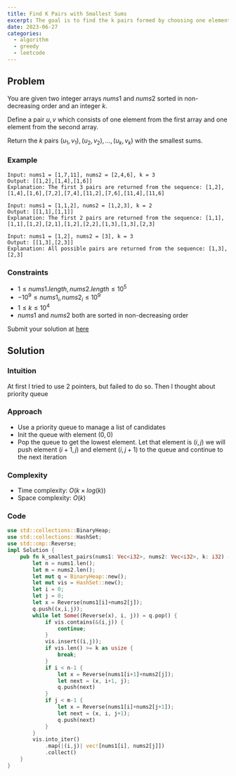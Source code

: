 ```yaml
---
title: Find K Pairs with Smallest Sums
excerpt: The goal is to find the k pairs formed by choosing one element from each array. These pairs have the smallest sums among all possible combinations of elements from both arrays.
date: 2023-06-27
categories:
  - algorithm
  - greedy
  - leetcode
---
```


## Problem

You are given two integer arrays $nums1$ and $nums2$ sorted in non-decreasing order and an integer $k$.

Define a pair $u, v$ which consists of one element from the first array and one element from the second array.

Return the $k$ pairs $(u_1, v_1), (u_2, v_2), ..., (u_k, v_k)$ with the smallest sums.

### Example

```
Input: nums1 = [1,7,11], nums2 = [2,4,6], k = 3
Output: [[1,2],[1,4],[1,6]]
Explanation: The first 3 pairs are returned from the sequence: [1,2],[1,4],[1,6],[7,2],[7,4],[11,2],[7,6],[11,4],[11,6]
```

```
Input: nums1 = [1,1,2], nums2 = [1,2,3], k = 2
Output: [[1,1],[1,1]]
Explanation: The first 2 pairs are returned from the sequence: [1,1],[1,1],[1,2],[2,1],[1,2],[2,2],[1,3],[1,3],[2,3]
```

```
Input: nums1 = [1,2], nums2 = [3], k = 3
Output: [[1,3],[2,3]]
Explanation: All possible pairs are returned from the sequence: [1,3],[2,3]

```

### Constraints

- $1 \leq nums1.length, nums2.length \leq 10^5$
- $-10^9 \leq nums1_i, nums2_i \leq 10^9$
- $1 \leq k \leq 10^4$
- $nums1$ and $nums2$ both are sorted in non-decreasing order

Submit your solution at [here](https://leetcode.com/problems/find-k-pairs-with-smallest-sums/)

## Solution

### Intuition

At first I tried to use 2 pointers, but failed to do so. Then I thought about priority queue

### Approach

- Use a priority queue to manage a list of candidates
- Init the queue with element $(0,0)$
- Pop the queue to get the lowest element. Let that element is $(i,j)$ we will push element $(i+1, j)$ and element $(i, j+1)$ to the queue and continue to the next iteration

### Complexity

- Time complexity: $O(k\times log(k))$
- Space complexity: $O(k)$

### Code

```rust
use std::collections::BinaryHeap;
use std::collections::HashSet;
use std::cmp::Reverse;
impl Solution {
    pub fn k_smallest_pairs(nums1: Vec<i32>, nums2: Vec<i32>, k: i32) -> Vec<Vec<i32>> {
        let n = nums1.len();
        let m = nums2.len();
        let mut q = BinaryHeap::new();
        let mut vis = HashSet::new();
        let i = 0;
        let j = 0;
        let x = Reverse(nums1[i]+nums2[j]);
        q.push((x,i,j));
        while let Some((Reverse(x), i, j)) = q.pop() {
            if vis.contains(&(i,j)) {
                continue;
            }
            vis.insert((i,j));
            if vis.len() >= k as usize {
                break;
            }
            if i < n-1 {
                let x = Reverse(nums1[i+1]+nums2[j]);
                let next = (x, i+1, j);
                q.push(next)
            }
            if j < m-1 {
                let x = Reverse(nums1[i]+nums2[j+1]);
                let next = (x, i, j+1);
                q.push(next)
            }
        }
        vis.into_iter()
            .map(|(i,j)| vec![nums1[i], nums2[j]])
            .collect()
    }
}
```
